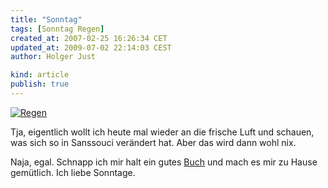```yaml
---
title: "Sonntag"
tags: [Sonntag Regen]
created_at: 2007-02-25 16:26:34 CET
updated_at: 2009-07-02 22:14:03 CEST
author: Holger Just

kind: article
publish: true
---
```


[![Regen](http://static.flickr.com/140/402021877_bb720fbd2d.jpg)](http://www.flickr.com/photos/meine-erde/402021877/)

Tja, eigentlich wollt ich heute mal wieder an die frische Luft und schauen, was sich so in Sanssouci verändert hat. Aber das wird dann wohl nix.

Naja, egal. Schnapp ich mir halt ein gutes [Buch](http://www.amazon.de/gp/product/376880609X) und mach es mir zu Hause gemütlich. Ich liebe Sonntage.